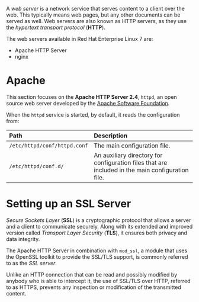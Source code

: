 
A _web server_ is a network service that serves content to a client over the web. This typically means web pages, but any other documents can be served as well. Web servers are also known as HTTP servers, as they use the _hypertext transport protocol_ (**HTTP**).

The web servers available in Red Hat Enterprise Linux 7 are:

- Apache HTTP Server
- nginx


# Apache

This section focuses on the **Apache HTTP Server 2.4**, `httpd`, an open source web server developed by the [Apache Software Foundation](http://www.apache.org/).

When the `httpd` service is started, by default, it reads the configuration from:

|Path|Description|
|:--|:--|
|`/etc/httpd/conf/httpd.conf`|The main configuration file.|
|`/etc/httpd/conf.d/`|An auxiliary directory for configuration files that are included in the main configuration file.|

# Setting up an SSL Server

_Secure Sockets Layer_ (**SSL**) is a cryptographic protocol that allows a server and a client to communicate securely. Along with its extended and improved version called _Transport Layer Security_ (**TLS**), it ensures both privacy and data integrity.

The Apache HTTP Server in combination with `mod_ssl`, a module that uses the OpenSSL toolkit to provide the SSL/TLS support, is commonly referred to as the _SSL server_.

Unlike an HTTP connection that can be read and possibly modified by anybody who is able to intercept it, the use of SSL/TLS over HTTP, referred to as HTTPS, prevents any inspection or modification of the transmitted content.


